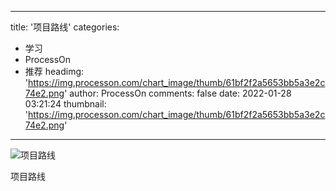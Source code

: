 
---
title: '项目路线'
categories: 
 - 学习
 - ProcessOn
 - 推荐
headimg: 'https://img.processon.com/chart_image/thumb/61bf2f2a5653bb5a3e2c74e2.png'
author: ProcessOn
comments: false
date: 2022-01-28 03:21:24
thumbnail: 'https://img.processon.com/chart_image/thumb/61bf2f2a5653bb5a3e2c74e2.png'
---

<div>   
<img class="thumb" alt="项目路线" src="https://img.processon.com/chart_image/thumb/61bf2f2a5653bb5a3e2c74e2.png" referrerpolicy="no-referrer">
<p>项目路线</p>  
</div>
            